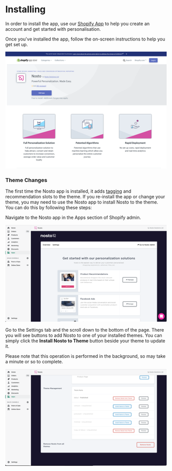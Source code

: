 # Installing

In order to install the app, use our [Shopify App](https://apps.shopify.com/nosto-personalization-for-shopify) to help you create an account and get started with personalisation.

Once you've installed the app, follow the on-screen instructions to help you get set up.  


![](.gitbook/assets/image.png)

### Theme Changes

The first time the Nosto app is installed, it adds [tagging](https://docs.nosto.com/techdocs/implementing-nosto/implement-on-your-website/manual-implementation) and recommendation slots to the theme. If you re-install the app or change your theme, you may need to use the Nosto app to install Nosto to the theme. You can do this by following these steps:

Navigate to the Nosto app in the Apps section of Shopify admin.

![](.gitbook/assets/image%20%283%29.png)

Go to the Settings tab and the scroll down to the bottom of the page. There you will see buttons to add Nosto to one of your installed themes. You can simply click the **Install Nosto to Theme** button beside your theme to update it.

Please note that this operation is performed in the background, so may take a minute or so to complete.

![](.gitbook/assets/image%20%284%29.png)

